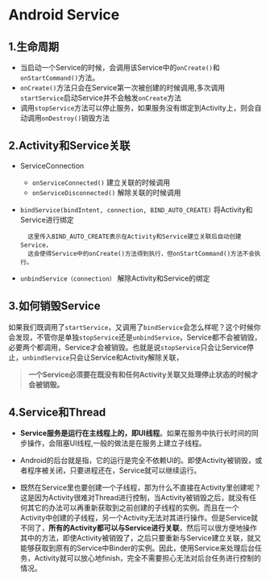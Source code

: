 # Android Service

## 1.生命周期
* 当启动一个Service的时候，会调用该Service中的`onCreate()`和`onStartCommand()`方法。
* `onCreate()`方法只会在Service第一次被创建的时候调用,多次调用`startService`启动Service并不会触发`onCreate`方法
* 调用`stopService`方法可以停止服务，如果服务没有绑定到Activity上，则会自动调用`onDestroy()`销毁方法


## 2.Activity和Service关联
* ServiceConnection
	* `onServiceConnected()` 建立关联的时候调用
	* `onServiceDisconnected()` 解除关联的时候调用
	
* `bindService(bindIntent, connection, BIND_AUTO_CREATE)`  将Activity和Service进行绑定

		这里传入BIND_AUTO_CREATE表示在Activity和Service建立关联后自动创建Service，
		这会使得Service中的onCreate()方法得到执行，但onStartCommand()方法不会执行。

* `unbindService（connection）` 解除Activity和Service的绑定

## 3.如何销毁Service
如果我们既调用了`startService`，又调用了`bindService`会怎么样呢？这个时候你会发现，不管你是单独`stopService`还是`unbindService`，Service都不会被销毁，必要两个都调用，Service才会被销毁。也就是说`stopService`只会让Service停止，`unbindService`只会让Service和Activity解除关联，

> **一个Service必须要在既没有和任何Activity关联又处理停止状态的时候才会被销毁。**

## 4.Service和Thread
* **Service服务是运行在主线程上的，即UI线程**。如果在服务中执行长时间的同步操作，会阻塞UI线程,一般的做法是在服务上建立子线程。

* Android的后台就是指，它的运行是完全不依赖UI的。即使Activity被销毁，或者程序被关闭，只要进程还在，Service就可以继续运行。

* 既然在Service里也要创建一个子线程，那为什么不直接在Activity里创建呢？这是因为Activity很难对Thread进行控制，当Activity被销毁之后，就没有任何其它的办法可以再重新获取到之前创建的子线程的实例。而且在一个Activity中创建的子线程，另一个Activity无法对其进行操作。但是Service就不同了，**所有的Activity都可以与Service进行关联**，然后可以很方便地操作其中的方法，即使Activity被销毁了，之后只要重新与Service建立关联，就又能够获取到原有的Service中Binder的实例。因此，使用Service来处理后台任务，Activity就可以放心地finish，完全不需要担心无法对后台任务进行控制的情况。
